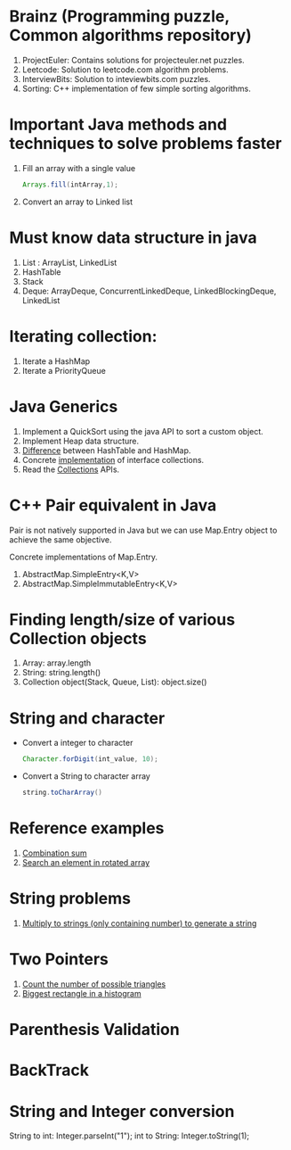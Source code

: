 Brainz (Programming puzzle, Common algorithms repository)
=========================================================
1. ProjectEuler: Contains solutions for projecteuler.net puzzles.
2. Leetcode: Solution to leetcode.com algorithm problems.
3. InterviewBits: Solution to inteviewbits.com puzzles.
4. Sorting: C++ implementation of few simple sorting algorithms.

Important Java methods and techniques to solve problems faster
==============================================================
1. Fill an array with a single value
    ```java
    Arrays.fill(intArray,1);
    ```

2. Convert an array to Linked list

Must know data structure in java
================================
1. List : ArrayList, LinkedList
2. HashTable
3. Stack
4. Deque: ArrayDeque, ConcurrentLinkedDeque, LinkedBlockingDeque, LinkedList

Iterating collection:
=====================
1. Iterate a HashMap
2. Iterate a PriorityQueue

Java Generics
=============
1. Implement a QuickSort using the java API to sort a custom object.
2. Implement Heap data structure.
3. [Difference](http://stackoverflow.com/questions/40471/differences-between-hashmap-and-hashtable) between HashTable and HashMap. 
4. Concrete [implementation](https://docs.oracle.com/javase/tutorial/collections/implementations/index.html) of interface collections.
5. Read the [Collections](https://docs.oracle.com/javase/7/docs/api/java/util/Collections.html) APIs.
 
C++ Pair equivalent in Java
===========================
Pair is not natively supported in Java but we can use Map.Entry object to achieve the same objective.

Concrete implementations of Map.Entry.
1. AbstractMap.SimpleEntry<K,V>
2. AbstractMap.SimpleImmutableEntry<K,V>

Finding length/size of various Collection objects
=================================================
1. Array: array.length
2. String: string.length()
3. Collection object(Stack, Queue, List): object.size()

String and character
====================
* Convert a integer to character
    ```java
    Character.forDigit(int_value, 10);
    ```
* Convert a String to character array
    ```java
    string.toCharArray()
    ```

Reference examples
==================
1. [Combination sum](https://discuss.leetcode.com/topic/44037/combination-sum-i-ii-and-iii-java-solution-see-the-similarities-yourself)
2. [Search an element in rotated array](https://github.com/abnayak/brainz/blob/master/Leetcode/SearchRotatedSortedArray.java)

String problems
===============
1. [Multiply to strings (only containing number) to generate a string](https://github.com/abnayak/brainz/blob/master/InterviewBit/Strings/MultiplyStrings.java)

Two Pointers
============
1. [Count the number of possible triangles](http://www.geeksforgeeks.org/find-number-of-triangles-possible/)
2. [Biggest rectangle in a histogram](https://github.com/abnayak/brainz/blob/master/InterviewBit/TwoPointer/ContainerWithMostWater.java)

Parenthesis Validation
======================

BackTrack
=========

String and Integer conversion
=============================
String to int: Integer.parseInt("1");
int to String: Integer.toString(1);